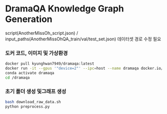 # DramaQA Knowledge Graph Generation


script(AnotherMissOh_script.json) / input_paths(AnotherMissOhQA_train/val/test_set.json) 데이터셋 경로 수정 필요


### 도커 코드, 이미지 및 가상환경
```bash
docker pull kyunghwan7949/dramaqa:latest
docker run -it --gpus '"device=2"' --ipc=host --name dramaqa docker.io/kyunghwan7949/dramaqa:latest /bin/bash
conda activate dramaqa
cd /dramaqa
```
 
### 초기 폴더 생성 및그래프 생성  
```bash
bash download_raw_data.sh
python preprocess.py 
```  
      
 
